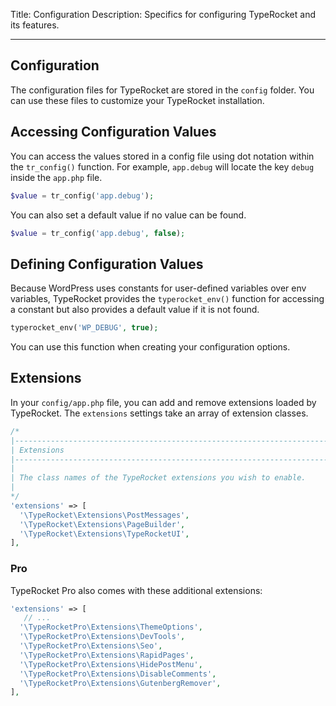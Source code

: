Title: Configuration
Description: Specifics for configuring TypeRocket and its features.

---

## Configuration

The configuration files for TypeRocket are stored in the `config` folder. You can use these files to customize your TypeRocket installation.


## Accessing Configuration Values

You can access the values stored in a config file using dot notation within the `tr_config()` function. For example, `app.debug` will locate the key `debug` inside the `app.php` file.

```php
$value = tr_config('app.debug');
```

You can also set a default value if no value can be found.

```php
$value = tr_config('app.debug', false);
```

## Defining Configuration Values

Because WordPress uses constants for user-defined variables over env variables, TypeRocket provides the `typerocket_env()` function for accessing a constant but also provides a default value if it is not found.

```php
typerocket_env('WP_DEBUG', true);
```

You can use this function when creating your configuration options.

## Extensions

In your `config/app.php` file, you can add and remove extensions loaded by TypeRocket. The `extensions` settings take an array of extension classes. 

```php
/*
|--------------------------------------------------------------------------  
| Extensions  
|--------------------------------------------------------------------------  
|  
| The class names of the TypeRocket extensions you wish to enable.  
|  
*/  
'extensions' => [  
  '\TypeRocket\Extensions\PostMessages',
  '\TypeRocket\Extensions\PageBuilder',
  '\TypeRocket\Extensions\TypeRocketUI',
],
```

### Pro

TypeRocket Pro also comes with these additional extensions:

```php
'extensions' => [
   // ... 
  '\TypeRocketPro\Extensions\ThemeOptions',
  '\TypeRocketPro\Extensions\DevTools',
  '\TypeRocketPro\Extensions\Seo',
  '\TypeRocketPro\Extensions\RapidPages',
  '\TypeRocketPro\Extensions\HidePostMenu',
  '\TypeRocketPro\Extensions\DisableComments',
  '\TypeRocketPro\Extensions\GutenbergRemover',
],
```